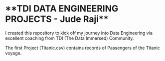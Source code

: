 <h1>**TDI DATA ENGINEERING PROJECTS - Jude Raji**</h1>
<p>I created this repository to kick off my journey into Data Engineering via excellent coaching from TDI (The Data Immersed) Community.</p>
<p>The first Project (Titanic.csv) contains records of Passengers of the Titanic voyage.</p>
